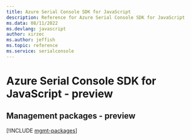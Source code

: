 ```yaml
---
title: Azure Serial Console SDK for JavaScript
description: Reference for Azure Serial Console SDK for JavaScript
ms.data: 08/11/2022
ms.devlang: javascript
author: xirzec
ms.author: jeffish
ms.topic: reference
ms.service: serialconsole
---
```

# Azure Serial Console SDK for JavaScript - preview

## Management packages - preview
[!INCLUDE [mgmt-packages](serial-console-mgmt-index.md)]
